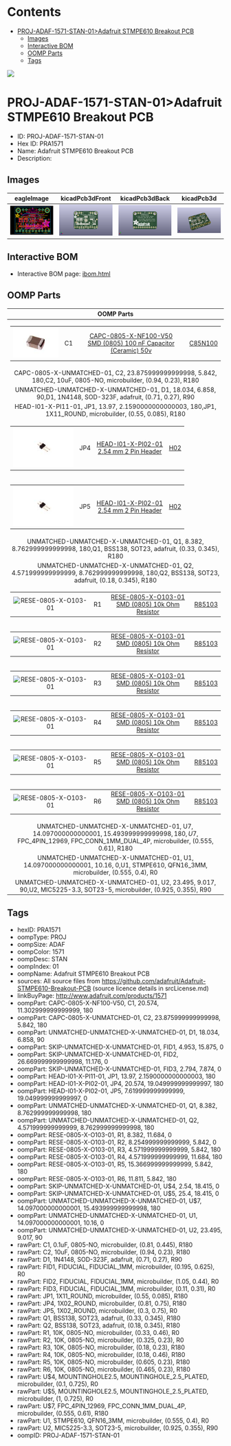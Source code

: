 



Contents
========

* [PROJ-ADAF-1571-STAN-01>Adafruit STMPE610 Breakout PCB](#proj-adaf-1571-stan-01adafruit-stmpe610-breakout-pcb)
	* [Images](#images)
	* [Interactive BOM](#interactive-bom)
	* [OOMP Parts](#oomp-parts)
	* [Tags](#tags)
  
![][im]
# PROJ-ADAF-1571-STAN-01>Adafruit STMPE610 Breakout PCB

- ID: PROJ-ADAF-1571-STAN-01
- Hex ID: PRA1571
- Name: Adafruit STMPE610 Breakout PCB
- Description: 

## Images
  
  

|eagleImage|kicadPcb3dFront|kicadPcb3dBack|kicadPcb3d|
| :---: | :---: | :---: | :---: |
|[![eagleImage](eagleImage_140.png)](eagleImage_600.png)|[![kicadPcb3dFront](kicadPcb3dFront_140.png)](kicadPcb3dFront_600.png)|[![kicadPcb3dBack](kicadPcb3dBack_140.png)](kicadPcb3dBack_600.png)|[![kicadPcb3d](kicadPcb3d_140.png)](kicadPcb3d_600.png)|

## Interactive BOM

- Interactive BOM page: [ibom.html](kicad/bom/ibom.html)

## OOMP Parts
  

|OOMP Parts|
| :---: |
|<table><tr><td>![CAPC-0805-X-NF100-V50](https://raw.githubusercontent.com/oomlout/oomlout_OOMP_parts/main/CAPC-0805-X-NF100-V50/image_140.jpg)</td><td> C1</td><td>[CAPC-0805-X-NF100-V50<br>SMD (0805) 100 nF Capacitor (Ceramic) 50v](https://github.com/oomlout/oomlout_OOMP_parts/tree/main/CAPC-0805-X-NF100-V50/)</td><td>[C85N100](https://github.com/oomlout/oomlout_OOMP_parts/tree/main/CAPC-0805-X-NF100-V50/)</td></tr></table>|
|CAPC-0805-X-UNMATCHED-01, C2, 23.875999999999998, 5.842, 180,C2, 10uF, 0805-NO, microbuilder, (0.94, 0.23), R180|
|UNMATCHED-UNMATCHED-X-UNMATCHED-01, D1, 18.034, 6.858, 90,D1, 1N4148, SOD-323F, adafruit, (0.71, 0.27), R90|
|HEAD-I01-X-PI11-01, JP1, 13.97, 2.1590000000000003, 180,JP1, 1X11_ROUND, microbuilder, (0.55, 0.085), R180|
|<table><tr><td>![HEAD-I01-X-PI02-01](https://raw.githubusercontent.com/oomlout/oomlout_OOMP_parts/main/HEAD-I01-X-PI02-01/image_140.jpg)</td><td> JP4</td><td>[HEAD-I01-X-PI02-01<br>2.54 mm 2 Pin Header](https://github.com/oomlout/oomlout_OOMP_parts/tree/main/HEAD-I01-X-PI02-01/)</td><td>[H02](https://github.com/oomlout/oomlout_OOMP_parts/tree/main/HEAD-I01-X-PI02-01/)</td></tr></table>|
|<table><tr><td>![HEAD-I01-X-PI02-01](https://raw.githubusercontent.com/oomlout/oomlout_OOMP_parts/main/HEAD-I01-X-PI02-01/image_140.jpg)</td><td> JP5</td><td>[HEAD-I01-X-PI02-01<br>2.54 mm 2 Pin Header](https://github.com/oomlout/oomlout_OOMP_parts/tree/main/HEAD-I01-X-PI02-01/)</td><td>[H02](https://github.com/oomlout/oomlout_OOMP_parts/tree/main/HEAD-I01-X-PI02-01/)</td></tr></table>|
|UNMATCHED-UNMATCHED-X-UNMATCHED-01, Q1, 8.382, 8.762999999999998, 180,Q1, BSS138, SOT23, adafruit, (0.33, 0.345), R180|
|UNMATCHED-UNMATCHED-X-UNMATCHED-01, Q2, 4.571999999999999, 8.762999999999998, 180,Q2, BSS138, SOT23, adafruit, (0.18, 0.345), R180|
|<table><tr><td>![RESE-0805-X-O103-01](https://raw.githubusercontent.com/oomlout/oomlout_OOMP_parts/main/RESE-0805-X-O103-01/image_140.jpg)</td><td> R1</td><td>[RESE-0805-X-O103-01<br>SMD (0805) 10k Ohm Resistor](https://github.com/oomlout/oomlout_OOMP_parts/tree/main/RESE-0805-X-O103-01/)</td><td>[R85103](https://github.com/oomlout/oomlout_OOMP_parts/tree/main/RESE-0805-X-O103-01/)</td></tr></table>|
|<table><tr><td>![RESE-0805-X-O103-01](https://raw.githubusercontent.com/oomlout/oomlout_OOMP_parts/main/RESE-0805-X-O103-01/image_140.jpg)</td><td> R2</td><td>[RESE-0805-X-O103-01<br>SMD (0805) 10k Ohm Resistor](https://github.com/oomlout/oomlout_OOMP_parts/tree/main/RESE-0805-X-O103-01/)</td><td>[R85103](https://github.com/oomlout/oomlout_OOMP_parts/tree/main/RESE-0805-X-O103-01/)</td></tr></table>|
|<table><tr><td>![RESE-0805-X-O103-01](https://raw.githubusercontent.com/oomlout/oomlout_OOMP_parts/main/RESE-0805-X-O103-01/image_140.jpg)</td><td> R3</td><td>[RESE-0805-X-O103-01<br>SMD (0805) 10k Ohm Resistor](https://github.com/oomlout/oomlout_OOMP_parts/tree/main/RESE-0805-X-O103-01/)</td><td>[R85103](https://github.com/oomlout/oomlout_OOMP_parts/tree/main/RESE-0805-X-O103-01/)</td></tr></table>|
|<table><tr><td>![RESE-0805-X-O103-01](https://raw.githubusercontent.com/oomlout/oomlout_OOMP_parts/main/RESE-0805-X-O103-01/image_140.jpg)</td><td> R4</td><td>[RESE-0805-X-O103-01<br>SMD (0805) 10k Ohm Resistor](https://github.com/oomlout/oomlout_OOMP_parts/tree/main/RESE-0805-X-O103-01/)</td><td>[R85103](https://github.com/oomlout/oomlout_OOMP_parts/tree/main/RESE-0805-X-O103-01/)</td></tr></table>|
|<table><tr><td>![RESE-0805-X-O103-01](https://raw.githubusercontent.com/oomlout/oomlout_OOMP_parts/main/RESE-0805-X-O103-01/image_140.jpg)</td><td> R5</td><td>[RESE-0805-X-O103-01<br>SMD (0805) 10k Ohm Resistor](https://github.com/oomlout/oomlout_OOMP_parts/tree/main/RESE-0805-X-O103-01/)</td><td>[R85103](https://github.com/oomlout/oomlout_OOMP_parts/tree/main/RESE-0805-X-O103-01/)</td></tr></table>|
|<table><tr><td>![RESE-0805-X-O103-01](https://raw.githubusercontent.com/oomlout/oomlout_OOMP_parts/main/RESE-0805-X-O103-01/image_140.jpg)</td><td> R6</td><td>[RESE-0805-X-O103-01<br>SMD (0805) 10k Ohm Resistor](https://github.com/oomlout/oomlout_OOMP_parts/tree/main/RESE-0805-X-O103-01/)</td><td>[R85103](https://github.com/oomlout/oomlout_OOMP_parts/tree/main/RESE-0805-X-O103-01/)</td></tr></table>|
|UNMATCHED-UNMATCHED-X-UNMATCHED-01, U$7, 14.097000000000001, 15.493999999999998, 180,U$7, FPC_4PIN_12969, FPC_CONN_1MM_DUAL_4P, microbuilder, (0.555, 0.61), R180|
|UNMATCHED-UNMATCHED-X-UNMATCHED-01, U1, 14.097000000000001, 10.16, 0,U1, STMPE610, QFN16_3MM, microbuilder, (0.555, 0.4), R0|
|UNMATCHED-UNMATCHED-X-UNMATCHED-01, U2, 23.495, 9.017, 90,U2, MIC5225-3.3, SOT23-5, microbuilder, (0.925, 0.355), R90|

## Tags

- hexID: PRA1571
- oompType: PROJ
- oompSize: ADAF
- oompColor: 1571
- oompDesc: STAN
- oompIndex: 01
- oompName: Adafruit STMPE610 Breakout PCB
- sources: All source files from https://github.com/adafruit/Adafruit-STMPE610-Breakout-PCB (source licence details in srcLicense.md)
- linkBuyPage: http://www.adafruit.com/products/1571
- oompPart: CAPC-0805-X-NF100-V50, C1, 20.574, 11.302999999999999, 180
- oompPart: CAPC-0805-X-UNMATCHED-01, C2, 23.875999999999998, 5.842, 180
- oompPart: UNMATCHED-UNMATCHED-X-UNMATCHED-01, D1, 18.034, 6.858, 90
- oompPart: SKIP-UNMATCHED-X-UNMATCHED-01, FID1, 4.953, 15.875, 0
- oompPart: SKIP-UNMATCHED-X-UNMATCHED-01, FID2, 26.669999999999998, 11.176, 0
- oompPart: SKIP-UNMATCHED-X-UNMATCHED-01, FID3, 2.794, 7.874, 0
- oompPart: HEAD-I01-X-PI11-01, JP1, 13.97, 2.1590000000000003, 180
- oompPart: HEAD-I01-X-PI02-01, JP4, 20.574, 19.049999999999997, 180
- oompPart: HEAD-I01-X-PI02-01, JP5, 7.619999999999999, 19.049999999999997, 0
- oompPart: UNMATCHED-UNMATCHED-X-UNMATCHED-01, Q1, 8.382, 8.762999999999998, 180
- oompPart: UNMATCHED-UNMATCHED-X-UNMATCHED-01, Q2, 4.571999999999999, 8.762999999999998, 180
- oompPart: RESE-0805-X-O103-01, R1, 8.382, 11.684, 0
- oompPart: RESE-0805-X-O103-01, R2, 8.254999999999999, 5.842, 0
- oompPart: RESE-0805-X-O103-01, R3, 4.571999999999999, 5.842, 180
- oompPart: RESE-0805-X-O103-01, R4, 4.571999999999999, 11.684, 180
- oompPart: RESE-0805-X-O103-01, R5, 15.366999999999999, 5.842, 180
- oompPart: RESE-0805-X-O103-01, R6, 11.811, 5.842, 180
- oompPart: SKIP-UNMATCHED-X-UNMATCHED-01, U$4, 2.54, 18.415, 0
- oompPart: SKIP-UNMATCHED-X-UNMATCHED-01, U$5, 25.4, 18.415, 0
- oompPart: UNMATCHED-UNMATCHED-X-UNMATCHED-01, U$7, 14.097000000000001, 15.493999999999998, 180
- oompPart: UNMATCHED-UNMATCHED-X-UNMATCHED-01, U1, 14.097000000000001, 10.16, 0
- oompPart: UNMATCHED-UNMATCHED-X-UNMATCHED-01, U2, 23.495, 9.017, 90
- rawPart: C1, 0.1uF, 0805-NO, microbuilder, (0.81, 0.445), R180
- rawPart: C2, 10uF, 0805-NO, microbuilder, (0.94, 0.23), R180
- rawPart: D1, 1N4148, SOD-323F, adafruit, (0.71, 0.27), R90
- rawPart: FID1, FIDUCIAL, FIDUCIAL_1MM, microbuilder, (0.195, 0.625), R0
- rawPart: FID2, FIDUCIAL, FIDUCIAL_1MM, microbuilder, (1.05, 0.44), R0
- rawPart: FID3, FIDUCIAL, FIDUCIAL_1MM, microbuilder, (0.11, 0.31), R0
- rawPart: JP1, 1X11_ROUND, microbuilder, (0.55, 0.085), R180
- rawPart: JP4, 1X02_ROUND, microbuilder, (0.81, 0.75), R180
- rawPart: JP5, 1X02_ROUND, microbuilder, (0.3, 0.75), R0
- rawPart: Q1, BSS138, SOT23, adafruit, (0.33, 0.345), R180
- rawPart: Q2, BSS138, SOT23, adafruit, (0.18, 0.345), R180
- rawPart: R1, 10K, 0805-NO, microbuilder, (0.33, 0.46), R0
- rawPart: R2, 10K, 0805-NO, microbuilder, (0.325, 0.23), R0
- rawPart: R3, 10K, 0805-NO, microbuilder, (0.18, 0.23), R180
- rawPart: R4, 10K, 0805-NO, microbuilder, (0.18, 0.46), R180
- rawPart: R5, 10K, 0805-NO, microbuilder, (0.605, 0.23), R180
- rawPart: R6, 10K, 0805-NO, microbuilder, (0.465, 0.23), R180
- rawPart: U$4, MOUNTINGHOLE2.5, MOUNTINGHOLE_2.5_PLATED, microbuilder, (0.1, 0.725), R0
- rawPart: U$5, MOUNTINGHOLE2.5, MOUNTINGHOLE_2.5_PLATED, microbuilder, (1, 0.725), R0
- rawPart: U$7, FPC_4PIN_12969, FPC_CONN_1MM_DUAL_4P, microbuilder, (0.555, 0.61), R180
- rawPart: U1, STMPE610, QFN16_3MM, microbuilder, (0.555, 0.4), R0
- rawPart: U2, MIC5225-3.3, SOT23-5, microbuilder, (0.925, 0.355), R90
- oompID: PROJ-ADAF-1571-STAN-01



[im]: kicadPcb3d_450.png
